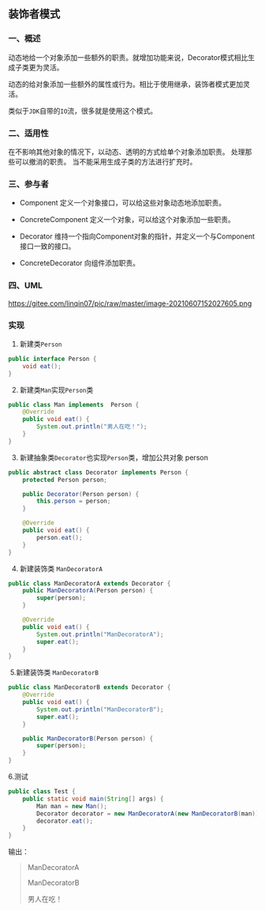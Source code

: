 ## 装饰者模式

### 一、概述

动态地给一个对象添加一些额外的职责。就增加功能来说，Decorator模式相比生成子类更为灵活。

动态的给对象添加一些额外的属性或行为。相比于使用继承，装饰者模式更加灵活。

类似于`JDK`自带的`IO`流，很多就是使用这个模式。

### 二、适用性

在不影响其他对象的情况下，以动态、透明的方式给单个对象添加职责。
处理那些可以撤消的职责。
当不能采用生成子类的方法进行扩充时。

### 三、参与者

- Component 定义一个对象接口，可以给这些对象动态地添加职责。

- ConcreteComponent 定义一个对象，可以给这个对象添加一些职责。

- Decorator 维持一个指向Component对象的指针，并定义一个与Component接口一致的接口。

- ConcreteDecorator 向组件添加职责。

### 四、UML

https://gitee.com/linqin07/pic/raw/master/image-20210607152027605.png

### 实现

1. 新建类`Person`

```java
public interface Person {
    void eat();
}

```

2. 新建类`Man`实现``Person``类

```java
public class Man implements  Person {
    @Override
    public void eat() {
        System.out.println("男人在吃！");
    }
}
```

3. 新建抽象类`Decorator`也实现```Person```类，增加公共对象 person

```java
public abstract class Decorator implements Person {
    protected Person person;

    public Decorator(Person person) {
        this.person = person;
    }

    @Override
    public void eat() {
        person.eat();
    }
}
```

4. 新建装饰类 `ManDecoratorA`

```java
public class ManDecoratorA extends Decorator {
    public ManDecoratorA(Person person) {
        super(person);
    }

    @Override
    public void eat() {
        System.out.println("ManDecoratorA");
        super.eat();
    }
}
```

​	5.新建装饰类 `ManDecoratorB`

```java
public class ManDecoratorB extends Decorator {
    @Override
    public void eat() {
        System.out.println("ManDecoratorB");
        super.eat();
    }

    public ManDecoratorB(Person person) {
        super(person);
    }
}
```

   6.测试

```java
public class Test {
    public static void main(String[] args) {
        Man man = new Man();
        Decorator decorator = new ManDecoratorA(new ManDecoratorB(man));
        decorator.eat();
    }
}
```

输出：

> ManDecoratorA
>
> ManDecoratorB
>
> 男人在吃！